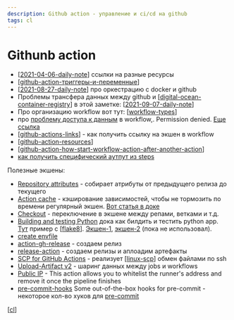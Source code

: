 ```yaml
---
description: Github action - управление и ci/cd на github
tags: cl
---
```

# Githunb action

- [[2021-04-06-daily-note]] ссылки на разные ресурсы
- [[github-action-триггеры-и-переменные]]
- [[2021-08-27-daily-note]] про оркестрацию с docker и github
- Проблемы трансфера данных между github и [[digital-ocean-container-registry]] в этой заметке: [[2021-09-07-daily-note]]
- Про организацию workflow вот тут: [[workflow-types]]
- про [проблему доступа к данным](https://stackoverflow.com/questions/57830375/github-actions-workflow-error-permission-denied) в workflow,. Permission denied. [Еще ссылка](https://github.community/t/action-showing-permission-denied/134957)
- [[github-actions-links]] - как получить ссылку на экшен в workflow
- [[github-action-resources]]
- [[github-action-how-start-workflow-action-after-another-action]]
- [как получить специфический аутпут из steps](https://stackoverflow.com/a/59201610/15966204)

Полезные экшены:

- [Repository attributes](https://github.com/marketplace/actions/repository-attributes) - собирает атрибуты от предыдущего релиза до текущего
- [Action cache](https://github.com/actions/cache) - кэширование зависимостей, чтобы не тормозить по времени регулярный экшен. [Вот статья в доке](https://docs.github.com/en/actions/guides/caching-dependencies-to-speed-up-workflows)
- [Checkout](https://github.com/actions/checkout) - переключение в экшене между репами, ветками и т.д.
- [Building and testing Python](https://docs.github.com/en/actions/guides/building-and-testing-python) дока как билдить и тестить python app. [Тут](https://github.com/actions/starter-workflows/blob/dda42cb8f2514b6ee4e8cc0a860512821ffaa9f7/ci/python-app.yml) пример с [[flake8]]. [Экшен-1](https://github.com/py-actions/flake8), [экшен-2](https://github.com/reviewdog/action-flake8) (пока не использовал).
- [create envfile](https://github.com/KonstantinKlepikov/create-envfile)
- [action-gh-release](https://github.com/softprops/action-gh-release) - создаем релиз
- [release-action](https://github.com/ncipollo/release-action) - создаем релизы и аплоадим артефакты
- [SCP for GitHub Actions](https://github.com/appleboy/scp-action) - реализует [[linux-scp]] обмен файлами по ssh
- [Upload-Artifact v2](https://github.com/actions/upload-artifact) - шаринг данных между jobs и workflows
- [Public IP](https://github.com/haythem/public-ip) - This action allows you to whitelist the runner's address and remove it once the pipeline finishes
- [pre-commit-hooks](https://github.com/pre-commit/pre-commit-hooks) Some out-of-the-box hooks for pre-commit - некоторое кол-во хуков для [pre-commit](https://pre-commit.com/)

[[cl]]

[//begin]: # "Autogenerated link references for markdown compatibility"
[2021-04-06-daily-note]: ../posts/2021-04-06-daily-note "Github actions - ссылки на различныек ресурсы"
[github-action-триггеры-и-переменные]: github-action-триггеры-и-переменные "Github action триггеры и переменные - документация и полезные ссылки"
[2021-08-27-daily-note]: ../posts/2021-08-27-daily-note "Как добавить контейнеры на Digital Ocean registry с помощью docker-compose"
[digital-ocean-container-registry]: digital-ocean-container-registry "Digital ocean container registry"
[2021-09-07-daily-note]: ../posts/2021-09-07-daily-note "Как устроен github packages, подводные камни интеграции с digital ocean и другими сервисами"
[workflow-types]: workflow-types "Про варианты git workflow"
[github-actions-links]: github-actions-links "Ссылка на версию экшена"
[github-action-resources]: github-action-resources "Github actions resources"
[github-action-how-start-workflow-action-after-another-action]: github-action-how-start-workflow-action-after-another-action "How start second github action after success first"
[flake8]: flake8 "Flake8"
[linux-scp]: linux-scp "linux-scp"
[cl]: cl "Ci - непрервыная интеграция"
[//end]: # "Autogenerated link references"
